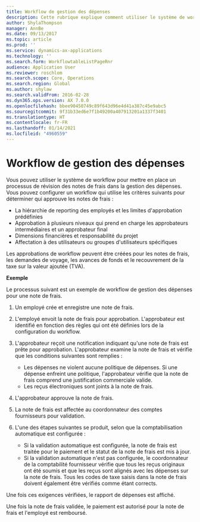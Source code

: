 ```yaml
---
title: Workflow de gestion des dépenses
description: Cette rubrique explique comment utiliser le système de workflow dans Microsoft Dynamics 365 Finance, pour mettre en place un processus de révision des notes de frais dans la gestion des dépenses.
author: ShylaThompson
manager: AnnBe
ms.date: 09/13/2017
ms.topic: article
ms.prod: ''
ms.service: dynamics-ax-applications
ms.technology: ''
ms.search.form: WorkflowtableListPageRnr
audience: Application User
ms.reviewer: roschlom
ms.search.scope: Core, Operations
ms.search.region: Global
ms.author: shylaw
ms.search.validFrom: 2016-02-28
ms.dyn365.ops.version: AX 7.0.0
ms.openlocfilehash: bbee90450749c89f643d96e4d41a387c45e9abc5
ms.sourcegitcommit: 9f31b33ed6e7f1b49200a407913201a1337f3401
ms.translationtype: HT
ms.contentlocale: fr-FR
ms.lasthandoff: 01/14/2021
ms.locfileid: "4960559"
---
```

# <a name="expense-management-workflow"></a>Workflow de gestion des dépenses

Vous pouvez utiliser le système de workflow pour mettre en place un processus de révision des notes de frais dans la gestion des dépenses. Vous pouvez configurer un workflow qui utilise les critères suivants pour déterminer qui approuve les notes de frais :

- La hiérarchie de reporting des employés et les limites d'approbation prédéfinies
- Approbation à plusieurs niveaux qui prend en charge les approbateurs intermédiaires et un approbateur final
- Dimensions financières et responsabilité du projet
- Affectation à des utilisateurs ou groupes d'utilisateurs spécifiques

Les approbations de workflow peuvent être créées pour les notes de frais, les demandes de voyage, les avances de fonds et le recouvrement de la taxe sur la valeur ajoutée (TVA).

**Exemple**

Le processus suivant est un exemple de workflow de gestion des dépenses pour une note de frais.

1. Un employé crée et enregistre une note de frais.
2. L'employé envoit la note de frais pour approbation. L'approbateur est identifié en fonction des règles qui ont été définies lors de la configuration du workflow.
3. L'approbateur reçoit une notification indiquant qu'une note de frais est prête pour approbation. L'approbateur examine la note de frais et vérifie que les conditions suivantes sont remplies :

    - Les dépenses ne violent aucune politique de dépenses. Si une dépense enfreint une politique, l'approbateur vérifie que la note de frais comprend une justification commerciale valide.
    - Les reçus électroniques sont joints à la note de frais.

4. L'approbateur approuve la note de frais.
5. La note de frais est affectée au coordonnateur des comptes fournisseurs pour validation.
6. L'une des étapes suivantes se produit, selon que la comptabilisation automatique est configurée :

    - Si la validation automatique est configurée, la note de frais est traitée pour le paiement et le statut de la note de frais est mis à jour.
    - Si la validation automatique n'est pas configurée, le coordonnateur de la comptabilité fournisseur vérifie que tous les reçus originaux ont été soumis et que les reçus sont alignés avec les dépenses sur la note de frais. Tous les codes de taxe saisis dans la note de frais doivent également être vérifiés comme étant corrects.

Une fois ces exigences vérifiées, le rapport de dépenses est affiché.

Une fois la note de frais validée, le paiement est autorisé pour la note de frais et l'employé est remboursé.
